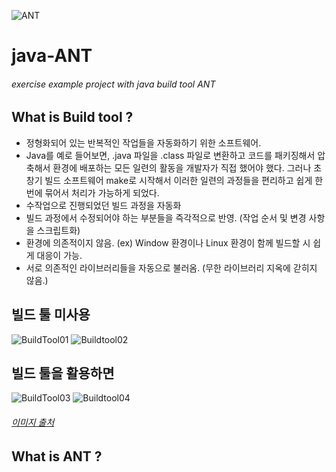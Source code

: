 ![ANT](https://upload.wikimedia.org/wikipedia/commons/thumb/2/2f/Apache-Ant-logo.svg/220px-Apache-Ant-logo.svg.png)
# java-ANT
###### exercise example project with java build tool ANT

## What is Build tool ?
- 정형화되어 있는 반복적인 작업들을 자동화하기 위한 소프트웨어.
- Java를 예로 들어보면, .java 파일을 .class 파일로 변환하고 코드를 패키징해서 압축해서 환경에 배포하는 모든 일련의 활동을 개발자가 직접 했어야 했다. 그러나 초창기 빌드 소프트웨어 make로 시작해서 이러한 일련의 과정들을 편리하고 쉽게 한 번에 묶어서 처리가 가능하게 되었다.
- 수작업으로 진행되었던 빌드 과정을 자동화
- 빌드 과정에서 수정되어야 하는 부분들을 즉각적으로 반영. (작업 순서 및 변경 사항을 스크립트화)
- 환경에 의존적이지 않음. (ex) Window 환경이나 Linux 환경이 함께 빌드할 시 쉽게 대응이 가능. 
- 서로 의존적인 라이브러리들을 자동으로 불러옴. (무한 라이브러리 지옥에 갇히지 않음.)

## 빌드 툴 미사용
![BuildTool01](https://img1.daumcdn.net/thumb/R1280x0/?scode=mtistory2&fname=https%3A%2F%2Fblog.kakaocdn.net%2Fdn%2FMmbxm%2FbtrJwYDH6S6%2FFK8e9VXv0k5IvqjkcTPL50%2Fimg.png)
![Buildtool02](https://blog.kakaocdn.net/dn/tCsTu/btrJrPIJEmi/6ZME7pbXxuwxPbGFWUDn1k/img.png)

## 빌드 툴을 활용하면
![BuildTool03](https://blog.kakaocdn.net/dn/Xbtlc/btrJwvhscaG/nBIcR8sRXN2XlJpm0ANtKk/img.png)
![Buildtool04](https://img1.daumcdn.net/thumb/R1280x0/?scode=mtistory2&fname=https%3A%2F%2Fblog.kakaocdn.net%2Fdn%2Fb9W8YO%2FbtrJt4MaXmD%2FHsvIjOv7wjtPEXGhov2lF0%2Fimg.png)

###### [이미지 출처](https://cornswrold.tistory.com/565?category=806549, "빌드툴이란 무엇인가?")

## What is ANT ?
